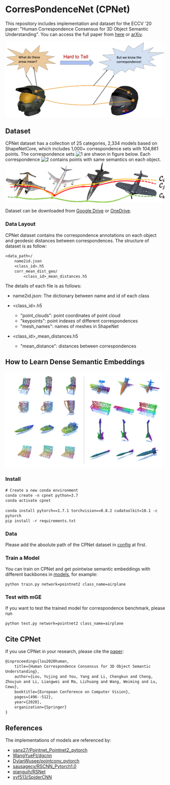 # CorresPondenceNet (CPNet)

This repository includes implementation and dataset for the ECCV '20 paper: "Human Correspondence Consensus for 3D Object Semantic Understanding". You can access the full paper from [here](https://www.ecva.net/papers/eccv_2020/papers_ECCV/papers/123670494.pdf) or [arXiv](https://arxiv.org/abs/1912.12577).

![intro](/figs/intro.png)
<!-- <img src="/figs/intro.png" width="600"/> -->

## Dataset
CPNet dataset has a collection of 25 categories, 2,334 models based on ShapeNetCore, which includes 1,000+ correspondence sets with 104,861 points. The correspondence sets ![1](http://latex.codecogs.com/svg.latex?\\{\\mathcal{C}_i|i=1,\\cdots,N_{\\mathcal{C}}\\}) are shwon in figure below. Each correspondence ![2](http://latex.codecogs.com/svg.latex?\\mathcal{C}_i) contains points with same semantics on each object.
![corr_sets](/figs/corr_sets.jpg)
<!-- <img src="/figs/corr_sets.jpg" width="600"/> -->

Dataset can be downloaded from [Google Drive](https://drive.google.com/file/d/1C3lOg8rmNOVvMc-1lLVShkbw95zs5sBC/view?usp=sharing) or [OneDrive](https://sjtueducn-my.sharepoint.com/:u:/g/personal/louyujing_sjtu_edu_cn/Efh6uHP2IlVBgEg5MyNRNlcB8Q5Y1gKBX7Xyd-iu_YhddA?e=Iu9jzV).

### Data Layout
CPNet dataset contains the correspondence annotations on each object and geodesic distances between correspondences. The structure of dataset is as follow:
```
<data_path>/
    name2id.json
    <class_id>.h5
    corr_mean_dist_geo/
        <class_id>_mean_distances.h5
```
The details of each file is as follows:

- name2id.json: The dictionary between name and id of each class

- <class_id>.h5
    - "point_clouds": point coordinates of point cloud
    - "keypoints": point indexes of different correspondences
    - "mesh_names": names of meshes in ShapeNet

- <class_id>_mean_distances.h5
    - "mean_distance": distances between correspondences

## How to Learn Dense Semantic Embeddings
![embedding](/figs/embedding.png)

### Install
```
# Create a new conda environment
conda create -n cpnet python=3.7
conda activate cpnet

conda install pytorch==1.7.1 torchvision==0.8.2 cudatoolkit=10.1 -c pytorch
pip install -r requirements.txt
```

### Data
Please add the absolute path of the CPNet dataset in [config](./config/config.yaml) at first. 

### Train a Model
You can train on CPNet and get pointwise semantic embeddings with different backbones in [models](./models/), for example:
```
python train.py network=pointnet2 class_name=airplane
```
### Test with mGE
If you want to test the trained model for correspondence benchmark, please run
```
python test.py network=pointnet2 class_name=airplane
```

## Cite CPNet
If you use CPNet in your research, please cite the [paper](https://www.ecva.net/papers/eccv_2020/papers_ECCV/papers/123670494.pdf):
```
@inproceedings{lou2020human,
    title={Human Correspondence Consensus for 3D Object Semantic Understanding},
    author={Lou, Yujing and You, Yang and Li, Chengkun and Cheng, Zhoujun and Li, Liangwei and Ma, Lizhuang and Wang, Weiming and Lu, Cewu},
    booktitle={European Conference on Computer Vision},
    pages={496--512},
    year={2020},
    organization={Springer}
}
```

## References
The implementations of models are referenced by:
- [yanx27/Pointnet_Pointnet2_pytorch](https://github.com/yanx27/Pointnet_Pointnet2_pytorch)
- [WangYueFt/dgcnn](https://github.com/WangYueFt/dgcnn)
- [DylanWusee/pointconv_pytorch](https://github.com/DylanWusee/pointconv_pytorch)
- [sausagecy/RSCNN_Pytorch1.0](https://github.com/sausagecy/RSCNN_Pytorch1.0)
- [qianguih/RSNet](https://github.com/qianguih/RSNet)
- [xyf513/SpiderCNN](https://github.com/xyf513/SpiderCNN)
